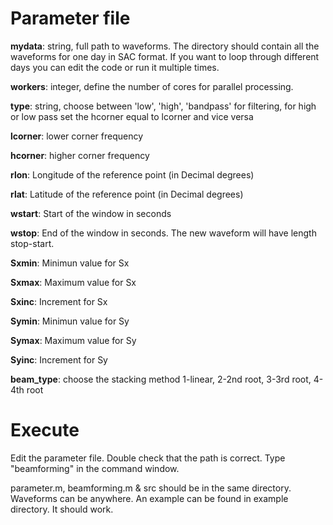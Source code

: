 # Parameter file

**mydata**: string, full path to waveforms. The directory should contain all the waveforms for one day in SAC format. If you want to loop through different days you can edit the code or run it multiple times. 

**workers**: integer, define the number of cores for parallel processing.                 

**type**: string, choose between 'low', 'high', 'bandpass' for filtering, for high or low pass set the hcorner equal to lcorner and vice versa

**lcorner**: lower corner frequency

**hcorner**: higher corner frequency

**rlon**: Longitude of the reference point (in Decimal degrees)

**rlat**: Latitude of the reference point (in Decimal degrees)

**wstart**: Start of the window in seconds

**wstop**: End of the window in seconds. The new waveform will have length stop-start. 

**Sxmin**: Minimun value for Sx

**Sxmax**: Maximum value for Sx

**Sxinc**: Increment for Sx

**Symin**: Minimun value for Sy

**Symax**: Maximum value for Sy

**Syinc**: Increment for Sy

**beam_type**: choose the stacking method 1-linear, 2-2nd root, 3-3rd root, 4-4th root


# Execute

Edit the parameter file. Double check that the path is correct. Type "beamforming" in the command window. 

parameter.m, beamforming.m & src should be in the same directory. Waveforms can be anywhere. An example can be found in example directory. It should work.  

